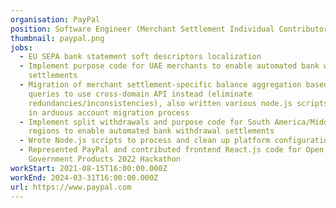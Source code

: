 ```yaml
---
organisation: PayPal
position: Software Engineer (Merchant Settlement Individual Contributor)
thumbnail: paypal.png
jobs:
  - EU SEPA bank statement soft descriptors localization
  - Implement purpose code for UAE merchants to enable automated bank withdrawal
    settlements
  - Migration of merchant settlement-specific balance aggregation based on DB
    queries to use cross-domain API instead (eliminate
    redundancies/inconsistencies), also written various node.js scripts to aid
    in arduous account migration process
  - Implement split withdrawals and purpose code for South America/Middle East
    regions to enable automated bank withdrawal settlements
  - Wrote Node.js scripts to process and clean up platform configurations
  - Represented PayPal and contributed frontend React.js code for Open
    Government Products 2022 Hackathon
workStart: 2021-08-15T16:00:00.000Z
workEnd: 2024-03-31T16:00:00.000Z
url: https://www.paypal.com
---
```


